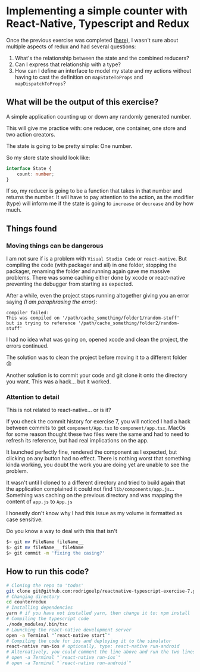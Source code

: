 # Implementing a simple counter with React-Native, Typescript and Redux

Once the previous exercise was completed ([here](../6.simpleredux/)), I wasn't sure about multiple aspects of redux and had several questions:

1. What's the relationship between the state and the combined reducers?
1. Can I express that relationship with a type?
1. How can I define an interface to model my state and my actions without having to cast the definition on `mapStateToProps` and `mapDispatchToProps`?

## What will be the output of this exercise?

A simple application counting up or down any randomly generated number.

This will give me practice with: one reducer, one container, one store and two action creators.

The state is going to be pretty simple: One number.

So my store state should look like:

```typescript
interface State {
    count: number;
}
```

If so, my reducer is going to be a function that takes in that number and returns the number. It will have to pay attention to the action, as the modifier (type) will inform me if the state is going to `increase` or `decrease` and by how much.

## Things found

### Moving things can be dangerous

I am not sure if is a problem with `Visual Studio Code` or `react-native`. But compiling the code (with packager and all) in one folder, stopping the packager, renaming the folder and running again gave me massive problems. There was some caching either done by xcode or react-native preventing the debugger from starting as expected.

After a while, even the project stops running altogether giving you an error saying _(I am paraphrasing the error)_:

```
compiler failed:
This was compiled on '/path/cache_something/folder1/random-stuff'
but is trying to reference '/path/cache_something/folder2/random-stuff'
```

I had no idea what was going on, opened xcode and clean the project, the errors continued.

The solution was to clean the project before moving it to a different folder 😓

Another solution is to commit your code and git clone it onto the directory you want. This was a hack... but it worked.

### Attention to detail

This is not related to react-native... or is it?

If you check the commit history for exercise 7, you will noticed I had a hack between commits to get `component/App.tsx` to `component/app.tsx`. MacOs for some reason thought these two files were the same and had to need to refresh its reference, but had real implications on the app.

It launched perfectly fine, rendered the component as I expected, but clicking on any button had no effect. There is nothing worst that something kinda working, you doubt the work you are doing yet are unable to see the problem.

It wasn't until I cloned to a different directory and tried to build again that the application complained it could not find `lib/components/app.js`... Something was caching on the previous directory and was mapping the content of `app.js` to `App.js`

I honestly don't know why I had this issue as my volume is formatted as case sensitive.

Do you know a way to deal with this that isn't

```sh
$> git mv FileName fileName__
$> git mv fileName__ fileName
$> git commit -m 'fixing the casing?'
```

## How to run this code?

```sh
# Cloning the repo to 'todos'
git clone git@github.com:rodrigoelp/reactnative-typescript-exercise-7.git counterredux
# Changing directory
cd counterredux
# Installing dependencies
yarn # if you have not installed yarn, then change it to: npm install
# Compiling the typescript code
./node_modules/.bin/tsc
# Launching the react-native development server
open -a Terminal "`react-native start`"
# Compiling the code for ios and deploying it to the simulator
react-native run-ios # optionally, type: react-native run-android
# Alternatively, you could comment the line above and run the two lines below.
# open -a Terminal "`react-native run-ios`"
# open -a Terminal "`react-native run-android`"
```